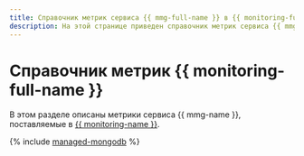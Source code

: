 ```yaml
---
title: Справочник метрик сервиса {{ mmg-full-name }} в {{ monitoring-full-name }}
description: На этой странице приведен справочник метрик сервиса {{ mmg-name }}, поставляемых в {{ monitoring-full-name }}.
---
```


# Справочник метрик {{ monitoring-full-name }}

В этом разделе описаны метрики сервиса {{ mmg-name }}, поставляемые в [{{ monitoring-name }}](../monitoring/).

{% include [managed-mongodb](../_includes/monitoring/metrics-ref/managed-mongodb.md) %}